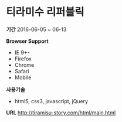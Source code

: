 # 티라미수 리퍼블릭
**기간**
2016-06-05 ~ 06-13

**Browser Support**
- IE 9+-
- Firefox
- Chrome
- Safari
- Mobile

**사용기술**
- html5, css3, javascript, jQuery

**URL**
http://tiramisu-story.com/html/main.html
 
